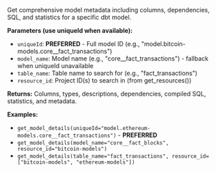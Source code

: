 Get comprehensive model metadata including columns, dependencies, SQL, and statistics for a specific dbt model.

**Parameters (use uniqueId when available):**
- `uniqueId`: **PREFERRED** - Full model ID (e.g., "model.bitcoin-models.core__fact_transactions")
- `model_name`: Model name (e.g., "core__fact_transactions") - fallback when uniqueId unavailable  
- `table_name`: Table name to search for (e.g., "fact_transactions")
- `resource_id`: Project ID(s) to search in (from get_resources())

**Returns:** Columns, types, descriptions, dependencies, compiled SQL, statistics, and metadata.

**Examples:**
- `get_model_details(uniqueId="model.ethereum-models.core__fact_transactions")` - **PREFERRED**
- `get_model_details(model_name="core__fact_blocks", resource_id="bitcoin-models")`
- `get_model_details(table_name="fact_transactions", resource_id=["bitcoin-models", "ethereum-models"])`
